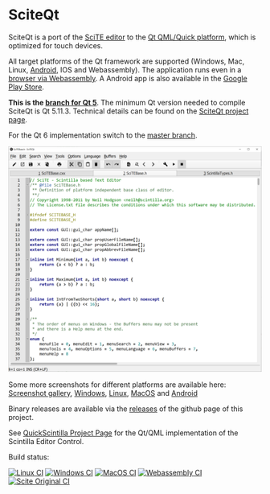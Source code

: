 # SciteQt

SciteQt is a port of the [SciTE editor](https://www.scintilla.org/SciTE.html) to the [Qt QML/Quick platform](https://www.qt.io/), which is optimized for touch devices.

All target platforms of the Qt framework are supported (Windows, Mac, Linux, [Android](https://play.google.com/store/apps/details?id=org.scintilla.sciteqt), IOS and Webassembly). 
The application runs even in a [browser via Webassembly](https://mneuroth.github.io/SciTEQtWASM/). A Android app is also available in the [Google Play Store](https://play.google.com/store/apps/details?id=org.scintilla.sciteqt).

**This is the [branch for Qt 5](https://github.com/mneuroth/SciTEQt/tree/qt5_branch)**. The minimum Qt version needed to compile SciteQt is Qt 5.11.3. Technical details can be found on the [SciteQt project page](scite/qt/README.md).

For the Qt 6 implementation switch to the [master branch](https://github.com/mneuroth/SciTEQt/tree/master).

<img src="scite/qt/doc/sciteqt_new_win.png" alt="SciTEQt screenshot" >

Some more screenshots for different platforms are available here: [Screenshot gallery](scite/qt/doc/README.md), [Windows](scite/qt/doc/sciteqt_new_menu_win.png), [Linux](scite/qt/doc/sciteqt_ubuntu.png), [MacOS](scite/qt/doc/sciteqt_macos.png) and [Android](scite/qt/doc/sciteqt_android.png)

Binary releases are available via the [releases](https://github.com/mneuroth/SciTEQt/releases) of the github page of this project.

See [QuickScintilla Project Page](https://github.com/mneuroth/QuickScintilla) for the Qt/QML implementation of the Scintilla Editor Control.

Build status: 

[![Linux CI](https://github.com/mneuroth/SciTEQt/workflows/Linux%20CI/badge.svg)](https://github.com/mneuroth/SciTEQt/actions)
[![Windows CI](https://github.com/mneuroth/SciTEQt/workflows/Windows%20CI/badge.svg)](https://github.com/mneuroth/SciTEQt/actions)
[![MacOS CI](https://github.com/mneuroth/SciTEQt/workflows/MacOS%20CI/badge.svg)](https://github.com/mneuroth/SciTEQt/actions)
[![Webassembly CI](https://github.com/mneuroth/SciTEQt/workflows/WASM%20CI/badge.svg)](https://github.com/mneuroth/SciTEQt/actions)
[![Scite Original CI](https://github.com/mneuroth/SciTEQt/workflows/Scite%20Original%20CI/badge.svg)](https://github.com/mneuroth/SciTEQt/actions)
